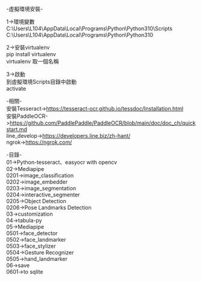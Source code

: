 -虛擬環境安裝-  
 
1->環境變數  
C:\Users\L104\AppData\Local\Programs\Python\Python310\Scripts  
C:\Users\L104\AppData\Local\Programs\Python\Python310  
  
2->安裝virtualenv  
pip install virtualenv  
virtualenv 取一個名稱  
  
3->啟動  
到虛擬環境Scripts目錄中啟動  
activate  
  
-相關-  
安裝Tesseract->https://tesseract-ocr.github.io/tessdoc/Installation.html  
安裝PaddleOCR->https://github.com/PaddlePaddle/PaddleOCR/blob/main/doc/doc_ch/quickstart.md  
line_develop->https://developers.line.biz/zh-hant/  
ngrok->https://ngrok.com/  
  
-目錄-  
01->Python-tesseract、easyocr with opencv  
02->Mediapipe  
0201->image_classification  
0202->image_embedder  
0203->image_segmentation  
0204->interactive_segmenter  
0205->Object Detection  
0206->Pose Landmarks Detection  
03->customization  
04->tabula-py  
05->Mediapipe  
0501->face_detector  
0502->face_landmarker  
0503->face_stylizer  
0504->Gesture Recognizer  
0505->hand_landmarker  
06->save  
0601->to sqlite  

